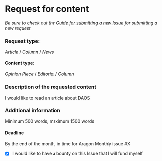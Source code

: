 # Request for content

_Be sure to check out the [Guide for submitting a new Issue](https://monthly.aragon.one/guides/guide_for_submitting_a_new_issue/) for submitting a new request_

### Request type:
_Article_ / _Column_ / _News_

#### Content type:
_Opinion Piece_ / _Editorial_ / _Column_

### Description of the requested content
I would like to read an article about DAOS

### Additional information
Minimum 500 words, maximum 1500 words

#### Deadline
By the end of the month, in time for Aragon Monthly issue #X

- [x] I would like to have a bounty on this Issue that I will fund myself
